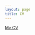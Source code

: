 ```yaml
---
layout: page
title: CV
---
```


<a href="https://github.com/HanssonMagnus/cv/blob/main/cv_magnus.pdf">My CV</a>
